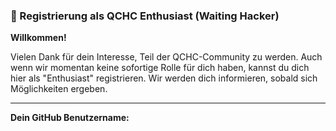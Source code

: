 ### 🔭 Registrierung als QCHC Enthusiast (Waiting Hacker)

**Willkommen!**

Vielen Dank für dein Interesse, Teil der QCHC-Community zu werden. Auch wenn wir momentan keine sofortige Rolle für dich haben, kannst du dich hier als "Enthusiast" registrieren. Wir werden dich informieren, sobald sich Möglichkeiten ergeben.

---

**Dein GitHub Benutzername:**
